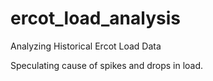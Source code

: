 # ercot_load_analysis

Analyzing Historical Ercot Load Data

Speculating cause of spikes and drops in load.
